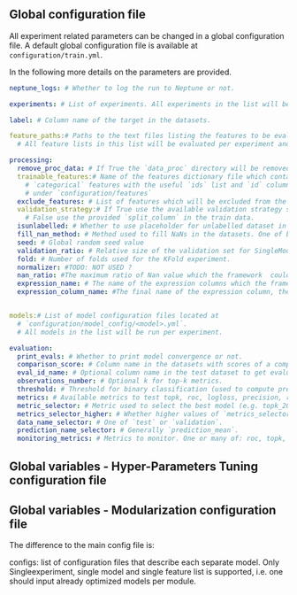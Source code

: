 ## Global configuration file

All experiment related parameters can be changed in a global configuration file. A default global
configuration file is available at `configuration/train.yml`.

In the following more details on the parameters are provided.

```yaml
neptune_logs: # Whether to log the run to Neptune or not.

experiments: # List of experiments. All experiments in the list will be run.

label: # Column name of the target in the datasets.

feature_paths:# Paths to the text files listing the features to be evaluated.
  # All feature lists in this list will be evaluated per experiment and model.

processing:
  remove_proc_data: # If True the `data_proc` directory will be removed from the checkpoint when the train ends
  trainable_features:# Name of the features dictionary file which contains the list of the `float` , `int` ,
    # `categorical` features with the useful `ids` list and `id` column. The file must be saved
    # under `configuration/features`
  exclude_features: # List of features which will be excluded from the trainable features
  validation_strategy:# If True use the available validation strategy splitter to generate the `split_column` if it's
    # False use the provided `split_column` in the train data.
  isunlabelled: # Whether to use placeholder for unlabelled dataset in the future.
  fill_nan_method: # Method used to fill NaNs in the datasets. One of be one of `keep`, `mean`.
  seed: # Global random seed value
  validation_ratio: # Relative size of the validation set for SingleModel experiment.
  fold: # Number of folds used for the KFold experiment.
  normalizer: #TODO: NOT USED ?
  nan_ratio: #The maximum ratio of Nan value which the framework  could be accepted
  expression_name: # The name of the expression columns which the framework will use
  expression_column_name: #The final name of the expression column, the framework will rename `expression name` to `expression column_name` and use it, it's recommended to set expression_column_name to a name that exists in the trainable_features configuration  otherwise the expression will be taken into consi deration


models:# List of model configuration files located at
  # `configuration/model_config/<model>.yml`.
  # All models in the list will be run per experiment.

evaluation:
  print_evals: # Whether to print model convergence or not.
  comparison_score: # Column name in the datasets with scores of a comparison model.
  eval_id_name: # Optional column name in the test dataset to get evaluation results grouped by this.
  observations_number: # Optional k for top-k metrics.
  threshold: # Threshold for binary classification (used to compute precision, recall and f1).
  metrics: # Available metrics to test topk, roc, logloss, precision, recall, f1.
  metric_selector: # Metric used to select the best model (e.g. topk_20_patientid, topk, ...).
  metrics_selector_higher: # Whether higher values of `metrics_selector` means better model or not.
  data_name_selector: # One of `test` or `validation`.
  prediction_name_selector: # Generally `prediction_mean`.
  monitoring_metrics: # Metrics to monitor. One or many of: roc, topk, topk_20_patientid, topk_patientid
```

## Global variables - Hyper-Parameters Tuning configuration file

## Global variables - Modularization configuration file

The difference to the main config file is:

configs: list of configuration files that describe each separate model. Only Singleexperiment,
single model and single feature list is supported, i.e. one should input already optimized models
per module.
